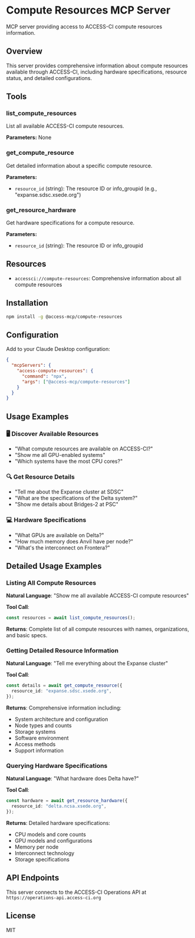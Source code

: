 # Compute Resources MCP Server

MCP server providing access to ACCESS-CI compute resources information.

## Overview

This server provides comprehensive information about compute resources available through ACCESS-CI, including hardware specifications, resource status, and detailed configurations.

## Tools

### list_compute_resources

List all available ACCESS-CI compute resources.

**Parameters:** None

### get_compute_resource

Get detailed information about a specific compute resource.

**Parameters:**

- `resource_id` (string): The resource ID or info_groupid (e.g., "expanse.sdsc.xsede.org")

### get_resource_hardware

Get hardware specifications for a compute resource.

**Parameters:**

- `resource_id` (string): The resource ID or info_groupid

## Resources

- `accessci://compute-resources`: Comprehensive information about all compute resources

## Installation

```bash
npm install -g @access-mcp/compute-resources
```

## Configuration

Add to your Claude Desktop configuration:

```json
{
  "mcpServers": {
    "access-compute-resources": {
      "command": "npx",
      "args": ["@access-mcp/compute-resources"]
    }
  }
}
```

## Usage Examples

### 🖥️ **Discover Available Resources**

- "What compute resources are available on ACCESS-CI?"
- "Show me all GPU-enabled systems"
- "Which systems have the most CPU cores?"

### 🔍 **Get Resource Details**

- "Tell me about the Expanse cluster at SDSC"
- "What are the specifications of the Delta system?"
- "Show me details about Bridges-2 at PSC"

### 💻 **Hardware Specifications**

- "What GPUs are available on Delta?"
- "How much memory does Anvil have per node?"
- "What's the interconnect on Frontera?"

## Detailed Usage Examples

### Listing All Compute Resources

**Natural Language**: "Show me all available ACCESS-CI compute resources"

**Tool Call**:

```typescript
const resources = await list_compute_resources();
```

**Returns**: Complete list of all compute resources with names, organizations, and basic specs.

### Getting Detailed Resource Information

**Natural Language**: "Tell me everything about the Expanse cluster"

**Tool Call**:

```typescript
const details = await get_compute_resource({
  resource_id: "expanse.sdsc.xsede.org",
});
```

**Returns**: Comprehensive information including:

- System architecture and configuration
- Node types and counts
- Storage systems
- Software environment
- Access methods
- Support information

### Querying Hardware Specifications

**Natural Language**: "What hardware does Delta have?"

**Tool Call**:

```typescript
const hardware = await get_resource_hardware({
  resource_id: "delta.ncsa.xsede.org",
});
```

**Returns**: Detailed hardware specifications:

- CPU models and core counts
- GPU models and configurations
- Memory per node
- Interconnect technology
- Storage specifications

## API Endpoints

This server connects to the ACCESS-CI Operations API at `https://operations-api.access-ci.org`

## License

MIT
